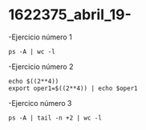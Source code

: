 # 1622375_abril_19-
-Ejercicio número 1 

```
ps -A | wc -l

```


-Ejercicio número 2

```
echo $((2**4))
export oper1=$((2**4)) | echo $oper1

``` 

-Ejercico número 3 
```
ps -A | tail -n +2 | wc -l 

```
